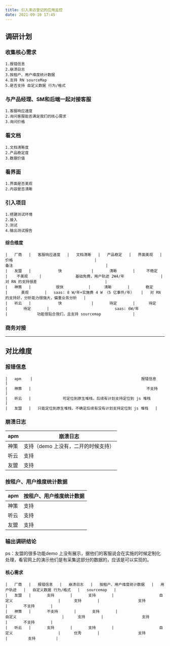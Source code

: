 ```yaml
---
title: 引入来访登记的应用监控
date: 2021-09-10 17:45
---
```

## 调研计划

### 收集核心需求
    1.报错信息
    2.崩溃日志
    3.按租户、用户维度统计数据
    4.支持 RN sourceMap
    5.是否支持 自定义数据 行为/格式
### 与产品经理、SM和后端一起对接客服
    1.客服响应速度
    2.询问客服能否满足我们的核心需求
    3.询问价格
### 看文档
    1.文档清晰度
    2.产品稳定度
    3.数据价值
### 看界面
    1.界面是否美观
    2.内容是否清晰
### 引入项目
    1.搭建测试环境
    2.接入
    3.测试
    4.输出测试报告

#### 综合维度
```table
|   厂商   |   客服响应速度   |   文档清晰   |   产品稳定   |   界面美观   |                                    价格                                    |                                        备注                                         |   
|   友盟   |            快             |       清晰       |     不稳定     |    不美观     |               基础免费，用户轨迹 2W4/年                |                             对 RN 的支持很差                              |   
|   神策   |           很快           |      清晰       |       稳定       |      美观       |   saas: 8 W/年+实施费 4 W （5 亿事件/年）   |   对 RN 的支持好，分析能力很强大，偏重业务分析   |   
|   听云   |            快             |       待定       |      待定       |       待定       |                             saas: 6W/年                             |             功能很贴合我们，且支持 sourcemap              |   
```
### 商务对接

----------
## 对比维度

### 报错信息
```table
|   apm    |                                                报错信息                                                 |   
|   神策   |                                                   不支持                                                   |   
|   听云   |              可定位到原生堆栈，后续有计划支持定位到 js 堆栈               |   
|   友盟   |   只能定位到原生堆栈，不确定后续有没有计划支持定位到 js 堆栈   |   
```
### 崩溃日志

|apm|崩溃日志|
|----| ---- |
|神策| 支持（demo 上没有，二开的时候支持） |
|听云| 支持 | 
|友盟| 支持|

###  按租户、用户维度统计数据

|apm| 按租户、用户维度统计数据|
|----| ---- |
|神策| 支持 |
|听云| 支持 | 
|友盟| 支持 |

### 输出调研结论
ps：友盟的很多功能demo 上没有展示，据他们的客服说会在实施的时候定制化处理，看官网上的演示他们是有采集这部分的数据的，应该是可以实现的。

#### 核心需求
```table
|   厂商   |   报错信息   |   崩溃日志   |   按租户、用户维度统计数据   |   用户轨迹   |   自定义数据 行为/格式   |   sourcemap   |   
|   友盟   |       支持       |       支持       |                    自定义                    |      支持       |                 支持                  |       不支持       |   
|   神策   |       不支持       |       支持       |                    自定义                    |      支持       |                 支持                  |       不支持       |   
|   听云   |       支持       |       支持       |                    自定义                    |      优秀       |                 支持                  |         支持         |   
```
